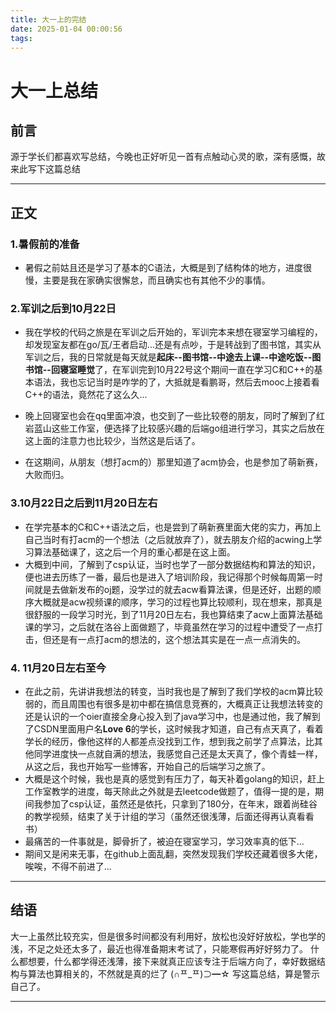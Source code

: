 ```yaml
---
title: 大一上的完结
date: 2025-01-04 00:00:56
tags:
---
```


# 大一上总结

## 前言

源于学长们都喜欢写总结，今晚也正好听见一首有点触动心灵的歌，深有感慨，故来此写下这篇总结

-----

## 正文

### 1.暑假前的准备

- 暑假之前姑且还是学习了基本的C语法，大概是到了结构体的地方，进度很慢，主要是我在家确实很懈怠，而且确实也有其他不少的事情。

### 2.军训之后到10月22日

- 我在学校的代码之旅是在军训之后开始的，军训完本来想在寝室学习编程的，却发现室友都在go/瓦/王者启动...还是有点吵，于是转战到了图书馆，其实从军训之后，我的日常就是每天就是**起床--图书馆--中途去上课--中途吃饭--图书馆--回寝室睡觉**了，在军训完到10月22号这个期间一直在学习C和C++的基本语法，我也忘记当时是咋学的了，大抵就是看鹏哥，然后去mooc上接着看C++的语法，竟然花了这么久...

- 晚上回寝室也会在qq里面冲浪，也交到了一些比较卷的朋友，同时了解到了红岩蓝山这些工作室，便选择了比较感兴趣的后端go组进行学习，其实之后放在这上面的注意力也比较少，当然这是后话了。
- 在这期间，从朋友（想打acm的）那里知道了acm协会，也是参加了萌新赛，大败而归。

### 3.10月22日之后到11月20日左右

- 在学完基本的C和C++语法之后，也是尝到了萌新赛里面大佬的实力，再加上自己当时有打acm的一个想法（之后就放弃了），就去朋友介绍的acwing上学习算法基础课了，这之后一个月的重心都是在这上面。
- 大概到中间，了解到了csp认证，当时也学了一部分数据结构和算法的知识，便也进去历练了一番，最后也是进入了培训阶段，我记得那个时候每周第一时间就是去做新发布的oj题，没学过的就去acw看算法课，但是还好，出题的顺序大概就是acw视频课的顺序，学习的过程也算比较顺利，现在想来，那真是很舒服的一段学习时光，到了11月20日左右，我也算结束了acw上面算法基础课的学习，之后就在洛谷上面做题了，毕竟虽然在学习的过程中遭受了一点打击，但还是有一点打acm的想法的，这个想法其实是在一点一点消失的。

### 4. 11月20日左右至今

- 在此之前，先讲讲我想法的转变，当时我也是了解到了我们学校的acm算比较弱的，而且周围也有很多是初中都在搞信息竞赛的，大概真正让我想法转变的还是认识的一个oier直接全身心投入到了java学习中，也是通过他，我了解到了CSDN里面用户名**Love 6**的学长，这时候我才知道，自己有点天真了，看着学长的经历，像他这样的人都差点没找到工作，想到我之前学了点算法，比其他同学进度快一点就自满的想法，我感觉自己还是太天真了，像个青蛙一样，从这之后，我也开始写一些博客，开始自己的后端学习之旅了。
- 大概是这个时候，我也是真的感觉到有压力了，每天补着golang的知识，赶上工作室教学的进度，每天除此之外就是去leetcode做题了，值得一提的是，期间我参加了csp认证，虽然还是依托，只拿到了180分，在年末，跟着尚硅谷的教学视频，结束了关于计组的学习（虽然还很浅薄，后面还得再认真看看书）
- 最痛苦的一件事就是，脚骨折了，被迫在寝室学习，学习效率真的低下...
- 期间又是闲来无事，在github上面乱翻，突然发现我们学校还藏着很多大佬，唉唉，不得不前进了...

-----

## 结语

大一上虽然比较充实，但是很多时间都没有利用好，放松也没好好放松，学也学的浅，不足之处还太多了，最近也得准备期末考试了，只能寒假再好好努力了。
什么都想要，什么都学得还浅薄，接下来就真正应该专注于后端方向了，幸好数据结构与算法也算相关的，不然就是真的烂了
(∩ᄑ_ᄑ)⊃━☆
写这篇总结，算是警示自己了。

-----
